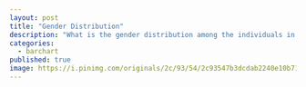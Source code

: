 ```yaml
---
layout: post
title: "Gender Distribution"
description: "What is the gender distribution among the individuals in the dataset?"
categories:
  - barchart
published: true
image: https://i.pinimg.com/originals/2c/93/54/2c93547b3dcdab2240e10b719e70688b.jpg
---
```


<script>
  import GenderDistribution from "$lib/visualisations/GenderDistribution.svelte"
</script>

<GenderDistribution />